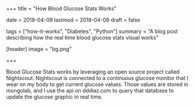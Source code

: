 +++
title = "How Blood Glucose Stats Works"

date = 2018-04-09
lastmod = 2018-04-09
draft = false

tags = ["how-it-works", "Diabetes", "Python"]
summary = "A blog post describing how the real time blood glucose stats visual works"

[header]
image = "bg.png"

+++

Blood Glucose Stats works by leveraging an open source project called Nightscout. Nightscout is connected to a continuous glucose monitor that I wear on my body to get current glucose values. Those values are stored in mongolab, and I use the api on dddiaz.com to query that database to update the glucose graphic in real time.


